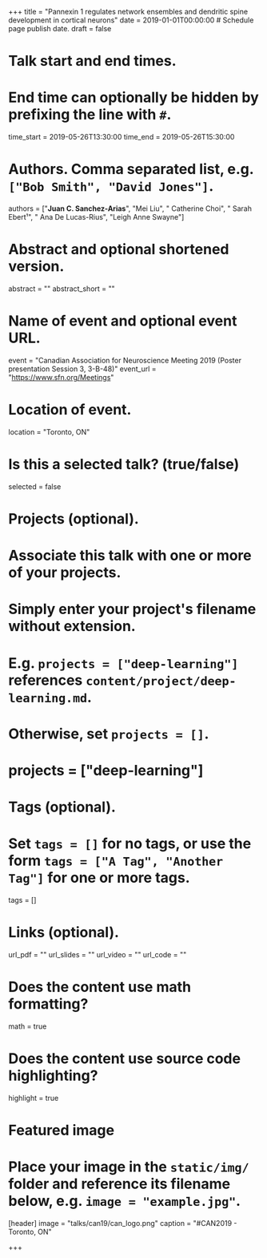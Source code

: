 +++
title = "Pannexin 1 regulates network ensembles and dendritic spine development in cortical neurons"
date = 2019-01-01T00:00:00  # Schedule page publish date.
draft = false

# Talk start and end times.
#   End time can optionally be hidden by prefixing the line with `#`.
time_start = 2019-05-26T13:30:00
time_end = 2019-05-26T15:30:00

# Authors. Comma separated list, e.g. `["Bob Smith", "David Jones"]`.
authors = ["**Juan C. Sanchez-Arias**", "Mei Liu", " Catherine Choi", " Sarah Ebert¹", " Ana De Lucas-Rius", "Leigh Anne Swayne"]

# Abstract and optional shortened version.
abstract = ""
abstract_short = ""

# Name of event and optional event URL.
event = "Canadian Association for Neuroscience Meeting 2019 (Poster presentation Session 3, 3-B-48)"
event_url = "https://www.sfn.org/Meetings"

# Location of event.
location = "Toronto, ON"

# Is this a selected talk? (true/false)
selected = false

# Projects (optional).
#   Associate this talk with one or more of your projects.
#   Simply enter your project's filename without extension.
#   E.g. `projects = ["deep-learning"]` references `content/project/deep-learning.md`.
#   Otherwise, set `projects = []`.
# projects = ["deep-learning"]

# Tags (optional).
#   Set `tags = []` for no tags, or use the form `tags = ["A Tag", "Another Tag"]` for one or more tags.
tags = []

# Links (optional).
url_pdf = ""
url_slides = ""
url_video = ""
url_code = ""

# Does the content use math formatting?
math = true

# Does the content use source code highlighting?
highlight = true

# Featured image
# Place your image in the `static/img/` folder and reference its filename below, e.g. `image = "example.jpg"`.
[header]
image = "talks/can19/can_logo.png"
caption = "#CAN2019 - Toronto, ON"

+++

